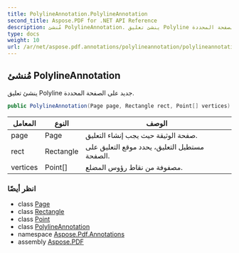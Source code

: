 ```yaml
---
title: PolylineAnnotation.PolylineAnnotation
second_title: Aspose.PDF for .NET API Reference
description: مُنشئ PolylineAnnotation. ينشئ تعليق Polyline جديد على الصفحة المحددة
type: docs
weight: 10
url: /ar/net/aspose.pdf.annotations/polylineannotation/polylineannotation/
---
```

## مُنشئ PolylineAnnotation

ينشئ تعليق Polyline جديد على الصفحة المحددة.

```csharp
public PolylineAnnotation(Page page, Rectangle rect, Point[] vertices)
```

| المعامل | النوع | الوصف |
| --- | --- | --- |
| page | Page | صفحة الوثيقة حيث يجب إنشاء التعليق. |
| rect | Rectangle | مستطيل التعليق، يحدد موقع التعليق على الصفحة. |
| vertices | Point[] | مصفوفة من نقاط رؤوس المضلع. |

### انظر أيضًا

* class [Page](../../../aspose.pdf/page/)
* class [Rectangle](../../../aspose.pdf/rectangle/)
* class [Point](../../../aspose.pdf/point/)
* class [PolylineAnnotation](../)
* namespace [Aspose.Pdf.Annotations](../../../aspose.pdf.annotations/)
* assembly [Aspose.PDF](../../../)